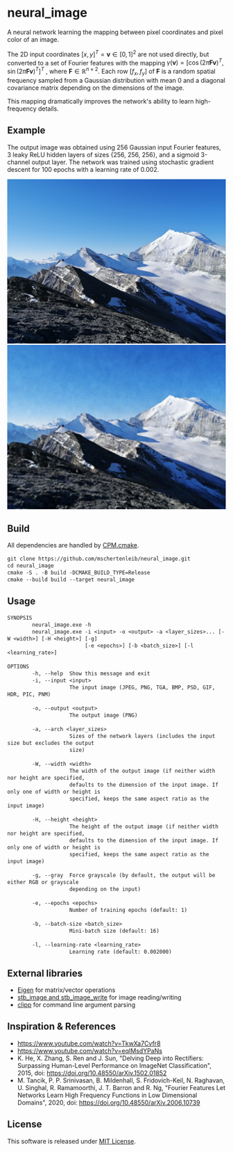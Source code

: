 # neural_image

A neural network learning the mapping between pixel coordinates and pixel color
of an image.

The 2D input
coordinates $`\left[x, y\right]^T = \mathbf{v} \in \left[0, 1\right]^2`$ are not
used directly, but converted to a set of Fourier features with the mapping
$`\gamma(\mathbf{v}) = \left[\cos(2\pi\mathbf{F}\mathbf{v})^T, \sin(2\pi\mathbf{F}\mathbf{v})^T\right]^T`$
, where $`\mathbf{F} \in \mathbb{R}^{n\times2}`$.
Each row $`\left[f_x, f_y\right]`$ of $`\mathbf{F}`$ is a random spatial
frequency sampled from a Gaussian distribution with mean 0 and a diagonal
covariance matrix depending on the dimensions of the image.

This mapping dramatically improves the network's ability to learn high-frequency
details.

## Example

The output image was obtained using 256 Gaussian input Fourier features, 3 leaky
ReLU hidden layers of sizes {256, 256, 256}, and a sigmoid 3-channel output
layer.
The network was trained using stochastic gradient descent for 100 epochs with a
learning rate of 0.002.

![Input](images/input.png)
![Output](images/output.png)

## Build

All dependencies are handled
by [CPM.cmake](https://github.com/cpm-cmake/CPM.cmake).

```
git clone https://github.com/mschertenleib/neural_image.git
cd neural_image
cmake -S . -B build -DCMAKE_BUILD_TYPE=Release
cmake --build build --target neural_image
```

## Usage

```
SYNOPSIS
        neural_image.exe -h
        neural_image.exe -i <input> -o <output> -a <layer_sizes>... [-W <width>] [-H <height>] [-g]
                         [-e <epochs>] [-b <batch_size>] [-l <learning_rate>]

OPTIONS
        -h, --help  Show this message and exit
        -i, --input <input>
                    The input image (JPEG, PNG, TGA, BMP, PSD, GIF, HDR, PIC, PNM)

        -o, --output <output>
                    The output image (PNG)

        -a, --arch <layer_sizes>
                    Sizes of the network layers (includes the input size but excludes the output
                    size)

        -W, --width <width>
                    The width of the output image (if neither width nor height are specified,
                    defaults to the dimension of the input image. If only one of width or height is
                    specified, keeps the same aspect ratio as the input image)

        -H, --height <height>
                    The height of the output image (if neither width nor height are specified,
                    defaults to the dimension of the input image. If only one of width or height is
                    specified, keeps the same aspect ratio as the input image)

        -g, --gray  Force grayscale (by default, the output will be either RGB or grayscale
                    depending on the input)

        -e, --epochs <epochs>
                    Number of training epochs (default: 1)

        -b, --batch-size <batch_size>
                    Mini-batch size (default: 16)

        -l, --learning-rate <learning_rate>
                    Learning rate (default: 0.002000)
```

## External libraries

- [Eigen](https://eigen.tuxfamily.org/index.php?title=Main_Page) for
  matrix/vector operations
- [stb_image and stb_image_write](https://github.com/nothings/stb) for image
  reading/writing
- [clipp](https://github.com/muellan/clipp) for command line argument parsing

## Inspiration & References

- https://www.youtube.com/watch?v=TkwXa7Cvfr8
- https://www.youtube.com/watch?v=eqIMsdYPaNs
- K. He, X. Zhang, S. Ren and J. Sun, "Delving Deep into Rectifiers: Surpassing
  Human-Level Performance on ImageNet Classification", 2015,
  doi: https://doi.org/10.48550/arXiv.1502.01852
- M. Tancik, P. P. Srinivasan, B. Mildenhall, S. Fridovich-Keil, N. Raghavan, U.
  Singhal, R. Ramamoorthi, J. T. Barron and R. Ng, "Fourier Features Let
  Networks Learn High Frequency Functions in Low Dimensional Domains", 2020,
  doi: https://doi.org/10.48550/arXiv.2006.10739

## License

This software is released under [MIT License](LICENSE).

